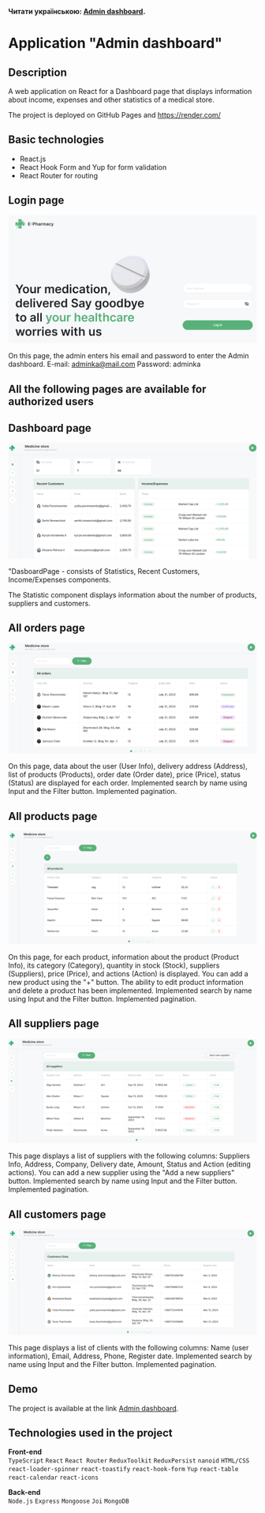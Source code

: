 **Читати українською: [Admin dashboard](README_ua.md).**<br />

# Application "Admin dashboard"

## Description

A web application on React for a Dashboard page that displays information about income, expenses and other statistics of a medical store.

The project is deployed on GitHub Pages and https://render.com/

## Basic technologies

- React.js
- React Hook Form and Yup for form validation
- React Router for routing

## Login page

![Login page screenshot](./src/img/loginPage.png)

On this page, the admin enters his email and password to enter the Admin dashboard.
E-mail: adminka@mail.com
Password: adminka

## All the following pages are available for authorized users

## Dashboard page

![Dashboard page screenshot](./src/img/dashboard.png)

"DasboardPage - consists of Statistics, Recent Customers, Income/Expenses components.

The Statistic component displays information about the number of products, suppliers and customers.

## All orders page

![Orders page screenshot](./src/img/orders.png)

On this page, data about the user (User Info), delivery address (Address), list of products (Products), order date (Order date), price (Price), status (Status) are displayed for each order.
Implemented search by name using Input and the Filter button.
Implemented pagination.

## All products page

![Products page screenshot](./src/img/products.png)

On this page, for each product, information about the product (Product Info), its category (Category), quantity in stock (Stock), suppliers (Suppliers), price (Price), and actions (Action) is displayed.
You can add a new product using the "+" button.
The ability to edit product information and delete a product has been implemented.
Implemented search by name using Input and the Filter button.
Implemented pagination.

## All suppliers page

![Suppliers page screenshot](./src/img/suppliers.png)

This page displays a list of suppliers with the following columns: Suppliers Info, Address, Company, Delivery date, Amount, Status and Action (editing actions).
You can add a new supplier using the "Add a new suppliers" button.
Implemented search by name using Input and the Filter button.
Implemented pagination.

## All customers page

![Customers page screenshot](./src/img/customers.png)

This page displays a list of clients with the following columns: Name (user information), Email, Address, Phone, Register date.
Implemented search by name using Input and the Filter button.
Implemented pagination.

## Demo

The project is available at the link [Admin dashboard](https://katerynabachkalo.github.io/admin-dashboard/dashboard).

## Technologies used in the project

**Front-end**<br />
`TypeScript` `React` `React Router` `ReduxToolkit` `ReduxPersist` `nanoid` `HTML/CSS` `react-loader-spinner` `react-toastify` `react-hook-form` `Yup` `react-table` `react-calendar` `react-icons`

**Back-end**<br />
`Node.js` `Express` `Mongoose` `Joi` `MongoDB`
